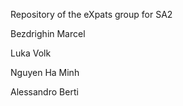 Repository of the eXpats group for SA2

Bezdrighin Marcel

Luka Volk

Nguyen Ha Minh

Alessandro Berti